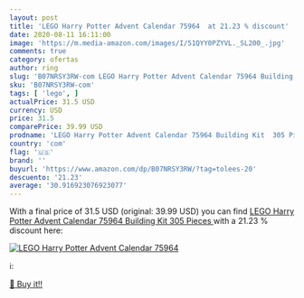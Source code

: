 ```yaml
---
layout: post
title: 'LEGO Harry Potter Advent Calendar 75964  at 21.23 % discount'
date: 2020-08-11 16:11:00
image: 'https://m.media-amazon.com/images/I/51QYY0PZYVL._SL200_.jpg'
comments: true
category: ofertas
author: ring
slug: 'B07NRSY3RW-com LEGO Harry Potter Advent Calendar 75964 Building Kit 305...'
sku: 'B07NRSY3RW-com'
tags: [ 'lego', ]
actualPrice: 31.5 USD
currency: USD
price: 31.5
comparePrice: 39.99 USD
prodname: 'LEGO Harry Potter Advent Calendar 75964 Building Kit  305 Pieces '
country: 'com'
flag: '🇺🇸'
brand: ''
buyurl: 'https://www.amazon.com/dp/B07NRSY3RW/?tag=tolees-20'
descuento: '21.23'
average: '30.916923076923077'
---
```


With a final price of 31.5 USD (original: 39.99 USD) you can find [LEGO Harry Potter Advent Calendar 75964 Building Kit  305 Pieces ](https://www.amazon.com/dp/B07NRSY3RW/?tag=tolees-20) with a  21.23 % discount here:

[![LEGO Harry Potter Advent Calendar 75964 ](https://m.media-amazon.com/images/I/51QYY0PZYVL._SL200_.jpg)](https://www.amazon.com/dp/B07NRSY3RW/?tag=tolees-20)

ℹ️:


[🛒 Buy it!!](https://www.amazon.com/dp/B07NRSY3RW/?tag=tolees-20)
